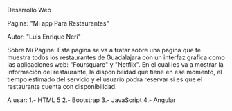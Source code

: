 Desarrollo Web

Pagina: "Mi app Para Restaurantes"

Autor: "Luis Enrique Neri"

Sobre Mi Pagina: Esta pagina se va a tratar sobre una pagina que
te muestra todos los restaurantes de Guadalajara con un interfaz
grafica como las aplicaciones web: "Foursquare" y "Netflix". En
el cual les va a mostrar la información del restaurante, la 
disponibilidad que tiene en ese momento, el tiempo estimado del
servicio y el usuario podra reservar si es que el restaurante cuenta con disponibilidad.

A usar:
1.- HTML 5
2.- Bootstrap
3.- JavaScript
4.- Angular